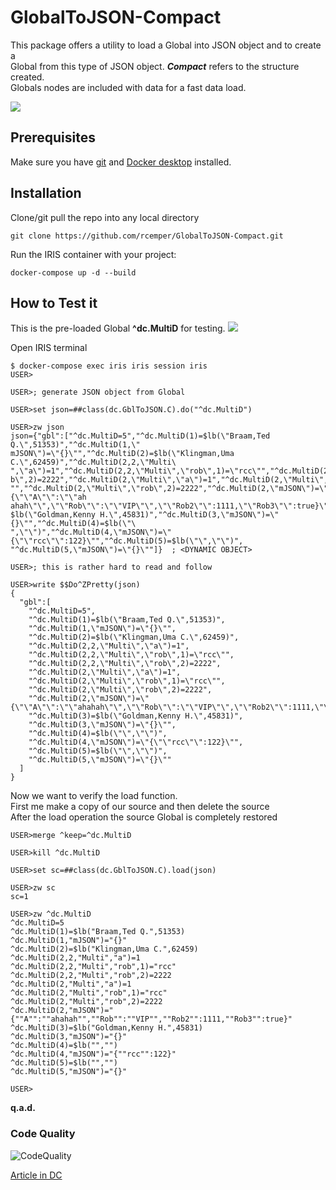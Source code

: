 # GlobalToJSON-Compact
This package offers a utility to load a Global into JSON object and to create a    
Global from this type of JSON object. ***Compact*** refers to the structure created.    
Globals nodes are included with data for a fast data load.   

![](https://raw.githubusercontent.com/rcemper/GlobalToJSON-Compact/master/Globals.png)    

## Prerequisites
Make sure you have [git](https://git-scm.com/book/en/v2/Getting-Started-Installing-Git) and [Docker desktop](https://www.docker.com/products/docker-desktop) installed.
## Installation 
Clone/git pull the repo into any local directory
```
git clone https://github.com/rcemper/GlobalToJSON-Compact.git 
```
Run the IRIS container with your project: 
```
docker-compose up -d --build
```
## How to Test it
This is the pre-loaded Global **^dc.MultiD** for testing.
![](https://raw.githubusercontent.com/rcemper/GlobalToJSON-Compact/master/Global.JPG)

Open IRIS terminal
```
$ docker-compose exec iris iris session iris
USER>

USER>; generate JSON object from Global

USER>set json=##class(dc.GblToJSON.C).do("^dc.MultiD")

USER>zw json
json={"gbl":["^dc.MultiD=5","^dc.MultiD(1)=$lb(\"Braam,Ted Q.\",51353)","^dc.MultiD(1,\"
mJSON\")=\"{}\"","^dc.MultiD(2)=$lb(\"Klingman,Uma C.\",62459)","^dc.MultiD(2,2,\"Multi\
",\"a\")=1","^dc.MultiD(2,2,\"Multi\",\"rob\",1)=\"rcc\"","^dc.MultiD(2,2,\"Multi\",\"ro
b\",2)=2222","^dc.MultiD(2,\"Multi\",\"a\")=1","^dc.MultiD(2,\"Multi\",\"rob\",1)=\"rcc\
"","^dc.MultiD(2,\"Multi\",\"rob\",2)=2222","^dc.MultiD(2,\"mJSON\")=\"{\"\"A\"\":\"\"ah
ahah\"\",\"\"Rob\"\":\"\"VIP\"\",\"\"Rob2\"\":1111,\"\"Rob3\"\":true}\"","^dc.MultiD(3)=
$lb(\"Goldman,Kenny H.\",45831)","^dc.MultiD(3,\"mJSON\")=\"{}\"","^dc.MultiD(4)=$lb(\"\
",\"\")","^dc.MultiD(4,\"mJSON\")=\"{\"\"rcc\"\":122}\"","^dc.MultiD(5)=$lb(\"\",\"\")",
"^dc.MultiD(5,\"mJSON\")=\"{}\""]}  ; <DYNAMIC OBJECT>

USER>; this is rather hard to read and follow

USER>write $$Do^ZPretty(json)
{
  "gbl":[
    "^dc.MultiD=5",
    "^dc.MultiD(1)=$lb(\"Braam,Ted Q.\",51353)",
    "^dc.MultiD(1,\"mJSON\")=\"{}\"",
    "^dc.MultiD(2)=$lb(\"Klingman,Uma C.\",62459)",
    "^dc.MultiD(2,2,\"Multi\",\"a\")=1",
    "^dc.MultiD(2,2,\"Multi\",\"rob\",1)=\"rcc\"",
    "^dc.MultiD(2,2,\"Multi\",\"rob\",2)=2222",
    "^dc.MultiD(2,\"Multi\",\"a\")=1",
    "^dc.MultiD(2,\"Multi\",\"rob\",1)=\"rcc\"",
    "^dc.MultiD(2,\"Multi\",\"rob\",2)=2222",
    "^dc.MultiD(2,\"mJSON\")=\"{\"\"A\"\":\"\"ahahah\"\",\"\"Rob\"\":\"\"VIP\"\",\"\"Rob2\"\":1111,\"\"Rob3\"\":true}\"",
    "^dc.MultiD(3)=$lb(\"Goldman,Kenny H.\",45831)",
    "^dc.MultiD(3,\"mJSON\")=\"{}\"",
    "^dc.MultiD(4)=$lb(\"\",\"\")",
    "^dc.MultiD(4,\"mJSON\")=\"{\"\"rcc\"\":122}\"",
    "^dc.MultiD(5)=$lb(\"\",\"\")",
    "^dc.MultiD(5,\"mJSON\")=\"{}\""
  ]
}
```

Now we want to verify the load function.  
First me make a copy of our source and then delete the source   
After the load operation the source Global is completely restored    
```
USER>merge ^keep=^dc.MultiD  

USER>kill ^dc.MultiD

USER>set sc=##class(dc.GblToJSON.C).load(json)

USER>zw sc
sc=1

USER>zw ^dc.MultiD
^dc.MultiD=5
^dc.MultiD(1)=$lb("Braam,Ted Q.",51353)
^dc.MultiD(1,"mJSON")="{}"
^dc.MultiD(2)=$lb("Klingman,Uma C.",62459)
^dc.MultiD(2,2,"Multi","a")=1
^dc.MultiD(2,2,"Multi","rob",1)="rcc"
^dc.MultiD(2,2,"Multi","rob",2)=2222
^dc.MultiD(2,"Multi","a")=1
^dc.MultiD(2,"Multi","rob",1)="rcc"
^dc.MultiD(2,"Multi","rob",2)=2222
^dc.MultiD(2,"mJSON")="{""A"":""ahahah"",""Rob"":""VIP"",""Rob2"":1111,""Rob3"":true}"
^dc.MultiD(3)=$lb("Goldman,Kenny H.",45831)
^dc.MultiD(3,"mJSON")="{}"
^dc.MultiD(4)=$lb("","")
^dc.MultiD(4,"mJSON")="{""rcc"":122}"
^dc.MultiD(5)=$lb("","")
^dc.MultiD(5,"mJSON")="{}"

USER>
```
**q.a.d.**   
### Code Quality 
![CodeQuality](https://raw.githubusercontent.com/rcemper/GlobalToJSON-Compact/master/CodeQuality.JPG) 

[Article in DC](https://community.intersystems.com/post/globaltojson-compact)
